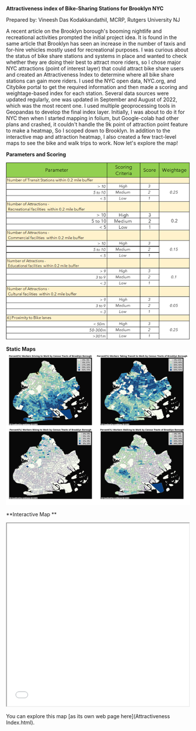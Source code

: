 **Attractiveness index of Bike-Sharing Stations for Brooklyn NYC**

Prepared by: Vineesh Das Kodakkandathil, MCRP, Rutgers University NJ

A recent article on the Brooklyn borough's booming nightlife and recreational activities prompted the initial project idea. It is found in the same article that Brooklyn has seen an increase in the number of taxis and for-hire vehicles mostly used for recreational purposes. I was curious about the status of bike share stations and systems in place and wanted to check whether they are doing their best to attract more riders, so I chose major NYC attractions (point of interest layer) that could attract bike share users and created an Attractiveness Index to determine where all bike share stations can gain more riders.  I  used the NYC open data, NYC.org, and Citybike portal to get the required information and then made a scoring and weightage-based index for each station.  Several data sources were updated regularly, one was updated in September and August of 2022, which was the most recent one. I used multiple geoprocessing tools in Geopandas to develop the final index layer. Initially, I was about to do it for NYC then when I started mapping in folium, but Google-colab had other plans and crashed, it couldn't handle the 9k point of attraction point feature to make a heatmap, So I scoped down to Brooklyn. In addition to the interactive map and attraction heatmap, I also created a few tract-level maps to see the bike and walk trips to work.  Now let's explore the map!


**Parameters and Scoring**

![Parameter and Scoring](https://github.com/vineeshdaskodakkandathil/FinalProject_Attractiveness-Index/blob/4d191e07ec64dde14ab2730fff08dda5851ad6d4/Scoring.png)





**Static Maps**
![Static Maps](https://github.com/vineeshdaskodakkandathil/FinalProject_Attractiveness-Index/blob/232fa5c4c9ed0ed33a555c21c40ab1c762fc9f1e/Staticmaps.jpg)








**Interactive Map **

<iframe src="Attractiveness Index.html" height="500" width="500"></iframe>

You can explore this map [as its own web page here](Attractiveness Index.html).
